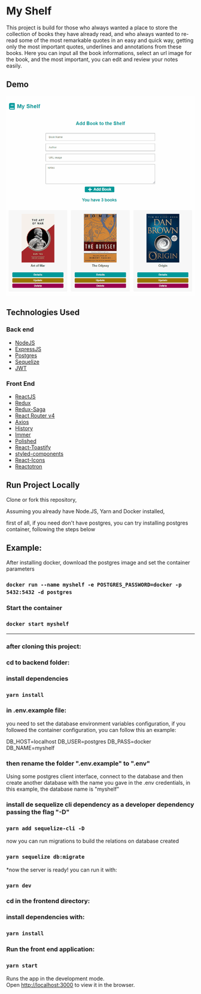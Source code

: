 # My Shelf

This project is build for those who always wanted a place to store the collection of books they have already read, and who always wanted to re-read some of the most remarkable quotes in an easy and quick way, getting only the most important quotes, underlines and annotations from these books.
Here you can input all the book informations, select an url image for the book, and the most important, you can edit and review your notes easily. 

## Demo

![](MyShelfDemo.gif)

## Technologies Used
  
  ### Back end
  
  -  [NodeJS](https://nodejs.org/)
  -  [ExpressJS](https://expressjs.com/)
  -  [Postgres](https://postgresql.org/)
  -  [Sequelize](https://sequelize.org/master/)
  -  [JWT](https://jwt.io/)
  
  ### Front End   
  
  -  [ReactJS](https://reactjs.org/)
  -  [Redux](https://redux.js.org/)
  -  [Redux-Saga](https://redux-saga.js.org/)
  -  [React Router v4](https://github.com/ReactTraining/react-router)
  -  [Axios](https://github.com/axios/axios)
  -  [History](https://www.npmjs.com/package/history)
  -  [Immer](https://github.com/immerjs/immer)
  -  [Polished](https://polished.js.org/)
  -  [React-Toastify](https://fkhadra.github.io/react-toastify/)
  -  [styled-components](https://www.styled-components.com/)
  -  [React-Icons](https://react-icons.netlify.com/)
  -  [Reactotron](https://infinite.red/reactotron)
   
## Run Project Locally

Clone or fork this repository,

Assuming you already have Node.JS, Yarn and Docker installed,

first of all, if you need don't have postgres, you can try installing postgres container, following the steps below

## Example:

After installing docker, download the postgres image and set the container parameters

### `docker run --name myshelf -e POSTGRES_PASSWORD=docker -p 5432:5432 -d postgres`

###  Start the container

### `docker start myshelf`

---------

### after cloning this project:

### cd to backend folder:

### install dependencies

### `yarn install`

### in .env.example file:

you need to set the database environment variables configuration, if you followed the container configuration, you can follow this an example:

DB_HOST=localhost
DB_USER=postgres
DB_PASS=docker
DB_NAME=myshelf

### then rename the folder ".env.example" to ".env" 

Using some postgres client interface, connect to the database and then create another database with the name you gave in the .env credentials, in this example, the database name is "myshelf"

### install de sequelize cli dependency as a developer dependency passing the flag "-D"

### `yarn add sequelize-cli -D`

now you can run migrations to build the relations on database created

### `yarn sequelize db:migrate`


*now the server is ready! you can run it with:

### `yarn dev`

### cd in the frontend directory:

### install dependencies with:

 ### `yarn install`

### Run the front end application:

### `yarn start`


Runs the app in the development mode.<br />
Open [http://localhost:3000](http://localhost:3000) to view it in the browser.

